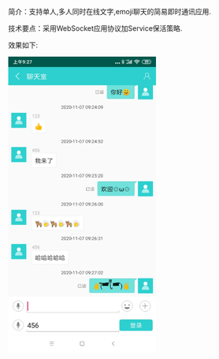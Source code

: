 简介：支持单人,多人同时在线文字,emoji聊天的简易即时通讯应用.

技术要点：采用WebSocket应用协议加Service保活策略.

效果如下:

<img width="300" height="600" src="https://github.com/OMGyan/IMClient/blob/main/app/screenshot/Screenshot_2020-11-07-09-27-53-895_com.yx.imclien.jpg"/>
